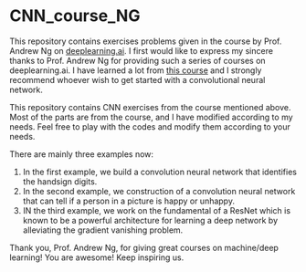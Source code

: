 # CNN\_course_NG
This repository contains exercises problems given in the course by Prof. Andrew Ng on [deeplearning.ai](https://www.deeplearning.ai/deep-learning-specialization/). I first would like to express my sincere thanks to Prof. Andrew Ng for providing such a series of courses on deeplearning.ai. I have learned a lot from [this course](https://www.coursera.org/learn/convolutional-neural-networks?specialization=deep-learning) and I strongly recommend whoever wish to get started with a convolutional neural network.  

This repository contains CNN exercises from the course mentioned above. Most of the parts are from the course, and I have modified according to my needs. Feel free to play with the codes and modify them according to your needs. 

There are mainly three examples now:

1. In the first example, we build a convolution neural network that identifies the handsign digits.
2. In the second example, we construction of a convolution neural network that can tell if a person in a picture is happy or unhappy.
3. IN the third example, we work on the fundamental of a ResNet which is known to be a powerful architecture for learning a deep network by alleviating the gradient vanishing problem.


Thank you, Prof. Andrew Ng, for giving great courses on machine/deep learning! You are awesome! Keep inspiring us.

